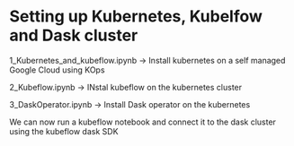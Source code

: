 # Setting up Kubernetes, Kubelfow and Dask cluster

1_Kubernetes_and_kubeflow.ipynb
-> Install kubernetes on a self managed Google Cloud using KOps

2_Kubeflow.ipynb
-> INstal kubeflow on the kubernetes cluster


3_DaskOperator.ipynb
-> Install Dask operator on the kubernetes


We can now run a kubeflow notebook and connect it to the dask cluster using the kubeflow dask SDK
